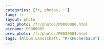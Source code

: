```yaml
---
categories: [fr, photos, '']
lang: fr
layout: photo
next_photo: /fr/photos/P0000006.html
picname: P0000005
prev_photo: /fr/photos/P0000004.html
tags: [Album Landschaft, "K\xF6cherbaum"]
---
```


